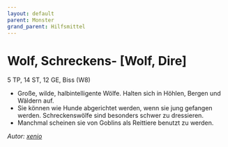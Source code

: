```yaml
---
layout: default
parent: Monster
grand_parent: Hilfsmittel
---
```


# Wolf, Schreckens- [Wolf, Dire]
5 TP, 14 ST, 12 GE, Biss (W8)
- Große, wilde, halbintelligente Wölfe. Halten sich in Höhlen, Bergen und Wäldern auf.
- Sie können wie Hunde abgerichtet werden, wenn sie jung gefangen werden. Schreckenswölfe sind besonders schwer zu dressieren.
- Manchmal scheinen sie von Goblins als Reittiere benutzt zu werden.

*Autor: [xenio](https://xenioinabottle.blogspot.com)*
